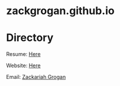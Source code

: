 # zackgrogan.github.io
<h1>Directory</h1>
<p>Resume: <a href="">Here</a></p>
<p>Website: <a href="https://zackgrogan.github.io/Index.html" target="_blank">Here</a></p>
<p>Email: <a href="mailto:Zackariahgrogan@gmail.com">Zackariah Grogan</a></p>
